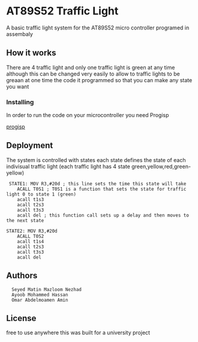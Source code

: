 # AT89S52 Traffic Light

A basic traffic light system for the AT89S52 micro controller programed in assembaly

## How it works
There are 4 traffic light and only one traffic light is green at any time although this can be changed very easily to allow to traffic lights to be greaan at one time the code it programmed so that you can make any state you want

### Installing

In order to run the code on your microcontroller you need Progisp 

[progisp](https://search.edaboard.com/progisp.html)

## Deployment

The system is controlled with states each state defines the state of each indivisual traffic light (each traffic light has 4 state green,yellow,red,green-yellow)
```
 STATE1: MOV R3,#20d ; this line sets the time this state will take
	ACALL T0S1 ; T0S1 is a function that sets the state for traffic light 0 to state 1 (green)
	acall t1s3
	acall t2s3
	acall t3s3
	acall del ; this function call sets up a delay and then moves to the next state

STATE2: MOV R3,#20d 
	ACALL T0S2
	acall t1s4
	acall t2s3
	acall t3s3
	acall del
```
## Authors
```
  Seyed Matin Mazloom Nezhad
  Ayoob Mohammed Hassan	
  Omar Abdelmoamen Amin 
```
## License
free to use anywhere this was built for a university project


